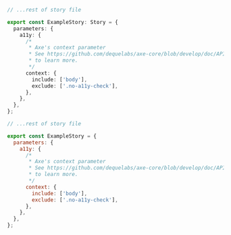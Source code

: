 ```ts filename="Button.stories.ts" renderer="common" language="ts"
// ...rest of story file

export const ExampleStory: Story = {
  parameters: {
    a11y: {
      /*
       * Axe's context parameter
       * See https://github.com/dequelabs/axe-core/blob/develop/doc/API.md#context-parameter
       * to learn more.
       */
      context: {
        include: ['body'],
        exclude: ['.no-a11y-check'],
      },
    },
  },
};
```

```js filename="Button.stories.js" renderer="common" language="js"
// ...rest of story file

export const ExampleStory = {
  parameters: {
    a11y: {
      /*
       * Axe's context parameter
       * See https://github.com/dequelabs/axe-core/blob/develop/doc/API.md#context-parameter
       * to learn more.
       */
      context: {
        include: ['body'],
        exclude: ['.no-a11y-check'],
      },
    },
  },
};
```
